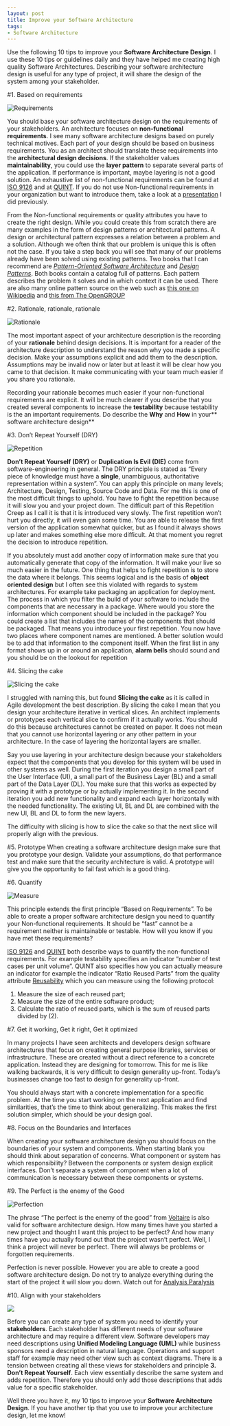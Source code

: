 ```yaml
---
layout: post
title: Improve your Software Architecture
tags:
- Software Architecture
---
```


Use the following 10 tips to improve your **Software Architecture Design**. I use these 10 tips or guidelines daily and they have helped me creating high quality Software Architectures. Describing your software architecture design is useful for any type of project, it will share the design of the system among your stakeholder.

#1. Based on requirements

![Requirements](../../../images/Requirements1.jpg)

You should base your software architecture design on the requirements of your stakeholders. An architecture focuses on **non-functional requirements**. I see many software architecture designs based on purely technical motives. Each part of your design should be based on business requirements. You as an architect should translate these requirements into the **architectural design decisions**. If the stakeholder values **maintainability**, you could use the **layer pattern** to separate several parts of the application. If performance is important, maybe layering is not a good solution. An exhaustive list of non-functional requirements can be found at [ISO 9126](http://en.wikipedia.org/wiki/ISO/IEC_9126) and at [QUINT](http://www.serc.nl/quint-book/). If you do not use Non-functional requirements in your organization but want to introduce them, take a look at a [presentation](http://www.slideshare.net/kalkie/letsgrow-nonfunctional-requirements) I did previously.

From the Non-functional requirements or quality attributes you have to create the right design. While you could create this from scratch there are many examples in the form of design patterns or architectural patterns. A design or architectural pattern expresses a relation between a problem and a solution. Although we often think that our problem is unique this is often not the case. If you take a step back you will see that many of our problems already have been solved using existing patterns. Two books that I can recommend are *[Pattern-Oriented Software Architecture](http://www.amazon.com/Pattern-Oriented-Software-Architecture-System-Patterns/dp/0471958697)* and *[Design Patterns](http://www.amazon.com/Design-Patterns-Elements-Reusable-Object-Oriented/dp/0201633612)*. Both books contain a catalog full of patterns. Each pattern describes the problem it solves and in which context it can be used. There are also many online pattern source on the web such as [this one on Wikipedia](http://en.wikipedia.org/wiki/Architectural_pattern_(computer_science)) and [this from The OpenGROUP](http://www.opengroup.org/architecture/togaf8-doc/arch/chap28.html)

#2. Rationale, rationale, rationale

![Rationale](../../../images/Rationale1.jpg)

The most important aspect of your architecture description is the recording of your **rationale** behind design decisions. It is important for a reader of the architecture description to understand the reason why you made a specific decision. Make your assumptions explicit and add them to the description. Assumptions may be invalid now or later but at least it will be clear how you came to that decision. It make communicating with your team much easier if you share you rationale.

Recording your rationale becomes much easier if your non-functional requirements are explicit. It will be much clearer if you describe that you created several components to increase the **testability** because testability is the an important requirements. Do describe the **Why** and **How** in your** software architecture design**

#3. Don’t Repeat Yourself (DRY)

![Repetition](../../../images/Repetition.jpg)

**Don’t Repeat Yourself (DRY)** or **Duplication Is Evil (DIE)** come from software-engineering in general. The DRY principle is stated as “Every piece of knowledge must have a **single**, unambiguous, authoritative representation within a system”. You can apply this principle on many levels; Architecture, Design, Testing, Source Code and Data. For me this is one of the most difficult things to uphold. You have to fight the repetition because it will slow you and your project down. The difficult part of this Repetition Creep as I call it is that it is introduced very slowly. The first repetition won’t hurt you directly, it will even gain some time. You are able to release the first version of the application somewhat quicker, but as I found it always shows up later and makes something else more difficult. At that moment you regret the decision to introduce repetition.

If you absolutely must add another copy of information make sure that you automatically generate that copy of the information. It will make your live so much easier in the future. One thing that helps to fight repetition is to store the data where it belongs. This seems logical and is the basis of **object oriented design** but I often see this violated with regards to system architectures. For example take packaging an application for deployment. The process in which you filter the build of your software to include the components that are necessary in a package. Where would you store the information which component should be included in the package? You could create a list that includes the names of the components that should be packaged. That means you introduce your first repetition. You now have two places where component names are mentioned. A better solution would be to add that information to the component itself. When the first list in any format shows up in or around an application, **alarm bells** should sound and you should be on the lookout for repetition

#4. Slicing the cake

![Slicing the cake](../../../images/Slicingthecake.png)

I struggled with naming this, but found **Slicing the cake** as it is called in Agile development the best description. By slicing the cake I mean that you design your architecture iterative in vertical slices. An architect implements or prototypes each vertical slice to confirm if it actually works. You should do this because architectures cannot be created on paper. It does not mean that you cannot use horizontal layering or any other pattern in your architecture. In the case of layering the horizontal layers are smaller.

Say you use layering in your architecture design because your stakeholders expect that the components that you develop for this system will be used in other systems as well. During the first iteration you design a small part of the User Interface (UI), a small part of the Business Layer (BL) and a small part of the Data Layer (DL). You make sure that this works as expected by proving it with a prototype or by actually implementing it. In the second iteration you add new functionality and expand each layer horizontally with the needed functionality. The existing UI, BL and DL are combined with the new UI, BL and DL to form the new layers.
	
The difficulty with slicing is how to slice the cake so that the next slice will properly align with the previous.

#5. Prototype
When creating a software architecture design make sure that you prototype your design. Validate your assumptions, do that performance test and make sure that the security architecture is valid. A prototype will give you the opportunity to fail fast which is a good thing.

#6. Quantify

![Measure](../../../images/Measure1.jpg)

This principle extends the first principle “Based on Requirements”. To be able to create a proper software architecture design you need to quantify your Non-functional requirements. It should be “fast” cannot be a requirement neither is maintainable or testable. How will you know if you have met these requirements?

[ISO 9126](http://en.wikipedia.org/wiki/ISO/IEC_9126) and [QUINT](http://www.serc.nl/quint-book/) both describe ways to quantify the non-functional requirements. For example testability specifies an indicator “number of test cases per unit volume”. QUINT also specifies how you can actually measure an indicator for example the indicator “Ratio Reused Parts” from the quality attribute [Reusability](http://www.serc.nl/reusability.htm) which you can measure using the following protocol:

1. Measure the size of each reused part;
2. Measure the size of the entire software product;
3. Calculate the ratio of reused parts, which is the sum of reused parts divided by (2).

#7. Get it working, Get it right, Get it optimized

In many projects I have seen architects and developers design software architectures that focus on creating general purpose libraries, services or infrastructure. These are created without a direct reference to a concrete application. Instead they are designing for tomorrow. This for me is like walking backwards, it is very difficult to design generality up-front. Today’s businesses change too fast to design for generality up-front.

You should always start with a concrete implementation for a specific problem. At the time you start working on the next application and find similarities, that’s the time to think about generalizing. This makes the first solution simpler, which should be your design goal.

#8. Focus on the Boundaries and Interfaces

When creating your software architecture design you should focus on the boundaries of your system and components. When starting blank you should think about separation of concerns. What component or system has which responsibility? Between the components or system design explicit interfaces. Don’t separate a system of component when a lot of communication is necessary between these components or systems.

#9. The Perfect is the enemy of the Good

![Perfection](../../../images/Perfection1.jpg)

The phrase “The perfect is the enemy of the good” from [Voltaire](http://en.wikiquote.org/wiki/Voltaire) is also valid for software architecture design. How many times have you started a new project and thought I want this project to be perfect? And how many times have you actually found out that the project wasn’t perfect. Well, I think a project will never be perfect. There will always be problems or forgotten requirements.

Perfection is never possible. However you are able to create a good software architecture design. Do not try to analyze everything during the start of the project it will slow you down. Watch out for [Analysis Paralysis](http://en.wikipedia.org/wiki/Analysis_paralysis) 

#10. Align with your stakeholders

![](../../../images/Stakeholders.jpg)

Before you can create any type of system you need to identify your **stakeholders**. Each stakeholder has different needs of your software architecture and may require a different view. Software developers may need descriptions using **Unified Modeling Language (UML)** while business sponsors need a description in natural language. Operations and support staff for example may need other view such as context diagrams. There is a tension between creating all these views for stakeholders and principle **3. Don’t Repeat Yourself**. Each view essentially describe the same system and adds repetition. Therefore you should only add those descriptions that adds value for a specific stakeholder.

Well there you have it, my 10 tips to improve your **Software Architecture Design**. If you have another tip that you use to improve your architecture design, let me know!
